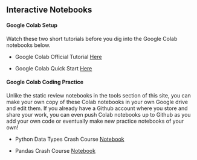 ## Interactive Notebooks

#### Google Colab Setup

Watch these two short tutorials before you dig into the Google Colab notebooks below. 

- Google Colab Official Tutorial [Here](https://youtu.be/inN8seMm7UI)

- Google Colab Quick Start [Here](https://youtu.be/0aRE1x_xHIY)

#### Google Colab Coding Practice

Unlike the static review notebooks in the tools section of this site, you can make your own copy of these Colab notebooks in your own Google drive and edit them. If you already have a Github account where you store and share your work, you can even push Colab notebooks up to Github as you add your own code or eventually make new practice notebooks of your own!

- Python Data Types Crash Course [Notebook](https://colab.research.google.com/drive/1RabPctCpGN5ErUk_EIjUUXcAv5nXH8e9?usp=sharing)

- Pandas Crash Course [Notebook](https://colab.research.google.com/drive/1Io39BlBOYHn1y22_zRfniXhdXE9s-huU?usp=sharing)
    
